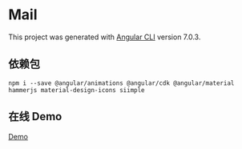 # Mail

This project was generated with [Angular CLI](https://github.com/angular/angular-cli) version 7.0.3.

## 依赖包

`npm i --save @angular/animations @angular/cdk @angular/material hammerjs material-design-icons siimple`

## 在线 Demo

[Demo](https://demo.don.red/mail)
